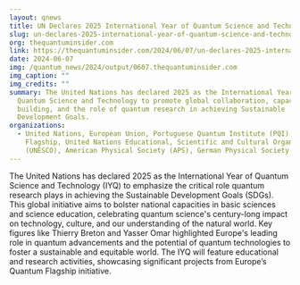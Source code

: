 ```yaml
---
layout: qnews
title: UN Declares 2025 International Year of Quantum Science and Technology
slug: un-declares-2025-international-year-of-quantum-science-and-technology
org: thequantuminsider.com
link: https://thequantuminsider.com/2024/06/07/un-declares-2025-international-year-of-quantum-science-and-technology/
date: 2024-06-07
img: /quantum_news/2024/output/0607.thequantuminsider.com
img_caption: ""
img_credits: ""
summary: The United Nations has declared 2025 as the International Year of
  Quantum Science and Technology to promote global collaboration, capacity
  building, and the role of quantum research in achieving Sustainable
  Development Goals.
organizations:
  - United Nations, European Union, Portuguese Quantum Institute (PQI), Quantum
    Flagship, United Nations Educational, Scientific and Cultural Organization
    (UNESCO), American Physical Society (APS), German Physical Society (DPG)
---
```


The United Nations has declared 2025 as the International Year of Quantum Science and Technology (IYQ) to emphasize the critical role quantum research plays in achieving the Sustainable Development Goals (SDGs). This global initiative aims to bolster national capacities in basic sciences and science education, celebrating quantum science's century-long impact on technology, culture, and our understanding of the natural world. Key figures like Thierry Breton and Yasser Omar highlighted Europe's leading role in quantum advancements and the potential of quantum technologies to foster a sustainable and equitable world. The IYQ will feature educational and research activities, showcasing significant projects from Europe’s Quantum Flagship initiative.
